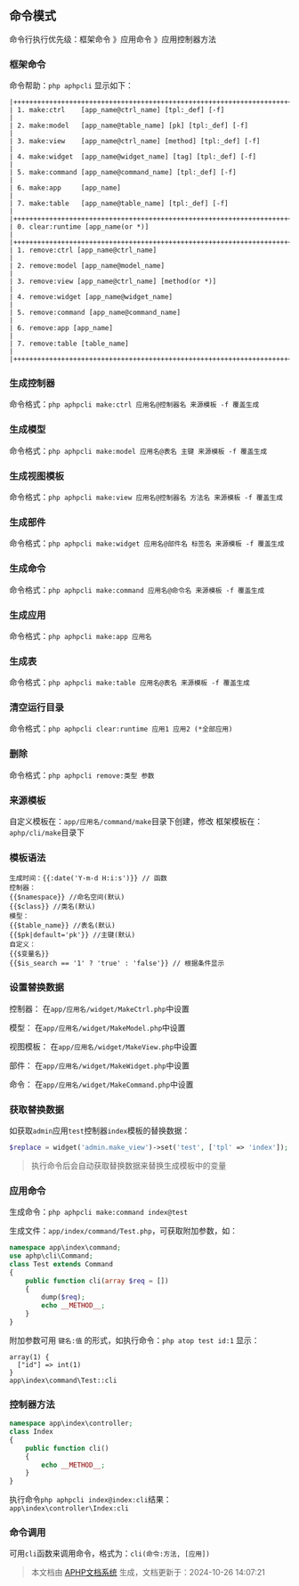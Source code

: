 ## 命令模式

命令行执行优先级：框架命令 》应用命令 》应用控制器方法

### 框架命令

命令帮助：`php aphpcli` 显示如下：

```
|++++++++++++++++++++++++++++++++++++++++++++++++++++++++++++++++++++++++++++|
| 1. make:ctrl    [app_name@ctrl_name] [tpl:_def] [-f]                       |
| 2. make:model   [app_name@table_name] [pk] [tpl:_def] [-f]                 |
| 3. make:view    [app_name@ctrl_name] [method] [tpl:_def] [-f]              |
| 4. make:widget  [app_name@widget_name] [tag] [tpl:_def] [-f]               |
| 5. make:command [app_name@command_name] [tpl:_def] [-f]                    |
| 6. make:app     [app_name]                                                 |
| 7. make:table   [app_name@table_name] [tpl:_def] [-f]                      |
|++++++++++++++++++++++++++++++++++++++++++++++++++++++++++++++++++++++++++++|
| 0. clear:runtime [app_name(or *)]                                          |
|++++++++++++++++++++++++++++++++++++++++++++++++++++++++++++++++++++++++++++|
| 1. remove:ctrl [app_name@ctrl_name]                                        |
| 2. remove:model [app_name@model_name]                                      |
| 3. remove:view [app_name@ctrl_name] [method(or *)]                         |
| 4. remove:widget [app_name@widget_name]                                    |
| 5. remove:command [app_name@command_name]                                  |
| 6. remove:app [app_name]                                                   |
| 7. remove:table [table_name]                                               |
|++++++++++++++++++++++++++++++++++++++++++++++++++++++++++++++++++++++++++++|
```

### 生成控制器

命令格式：`php aphpcli make:ctrl 应用名@控制器名 来源模板 -f 覆盖生成`


### 生成模型

命令格式：`php aphpcli make:model 应用名@表名 主键 来源模板 -f 覆盖生成`

### 生成视图模板

命令格式：`php aphpcli make:view 应用名@控制器名 方法名 来源模板 -f 覆盖生成`

### 生成部件

命令格式：`php aphpcli make:widget 应用名@部件名 标签名 来源模板 -f 覆盖生成`

### 生成命令

命令格式：`php aphpcli make:command 应用名@命令名 来源模板 -f 覆盖生成`

### 生成应用

命令格式：`php aphpcli make:app 应用名`

### 生成表

命令格式：`php aphpcli make:table 应用名@表名 来源模板 -f 覆盖生成`

### 清空运行目录

命令格式：`php aphpcli clear:runtime 应用1 应用2 (*全部应用)`

### 删除

命令格式：`php aphpcli remove:类型 参数`

### 来源模板

自定义模板在：`app/应用名/command/make`目录下创建，修改
框架模板在：`aphp/cli/make`目录下

### 模板语法

```
生成时间：{{:date('Y-m-d H:i:s')}} // 函数
控制器：
{{$namespace}} //命名空间(默认)
{{$class}} //类名(默认)
模型：
{{$table_name}} //表名(默认)
{{$pk|default='pk'}} //主键(默认)
自定义：
{{$变量名}}
{{$is_search == '1' ? 'true' : 'false'}} // 根据条件显示
```

### 设置替换数据

控制器： 在`app/应用名/widget/MakeCtrl.php`中设置

模型： 在`app/应用名/widget/MakeModel.php`中设置

视图模板： 在`app/应用名/widget/MakeView.php`中设置

部件： 在`app/应用名/widget/MakeWidget.php`中设置

命令： 在`app/应用名/widget/MakeCommand.php`中设置


### 获取替换数据

如获取`admin`应用`test`控制器`index`模板的替换数据：

```php
$replace = widget('admin.make_view')->set('test', ['tpl' => 'index']);
```

> 执行命令后会自动获取替换数据来替换生成模板中的变量

### 应用命令

生成命令：`php aphpcli make:command index@test`

生成文件：`app/index/command/Test.php`，可获取附加参数，如：

```php
namespace app\index\command;
use aphp\cli\Command;
class Test extends Command
{
	public function cli(array $req = [])
	{
        dump($req);
		echo __METHOD__;
	}
}
```

附加参数可用 `键名:值` 的形式，如执行命令：`php atop test id:1` 显示：

```
array(1) {
  ["id"] => int(1)
}
app\index\command\Test::cli
```

### 控制器方法

```php
namespace app\index\controller;
class Index
{
    public function cli()
    {
        echo __METHOD__;
    }
}
```

执行命令`php aphpcli index@index:cli`结果：`app\index\controller\Index:cli`

### 命令调用 

可用`cli`函数来调用命令，格式为：`cli(命令:方法, [应用])`


>本文档由 [APHP文档系统](https://doc.aphp.top) 生成，文档更新于：2024-10-26 14:07:21